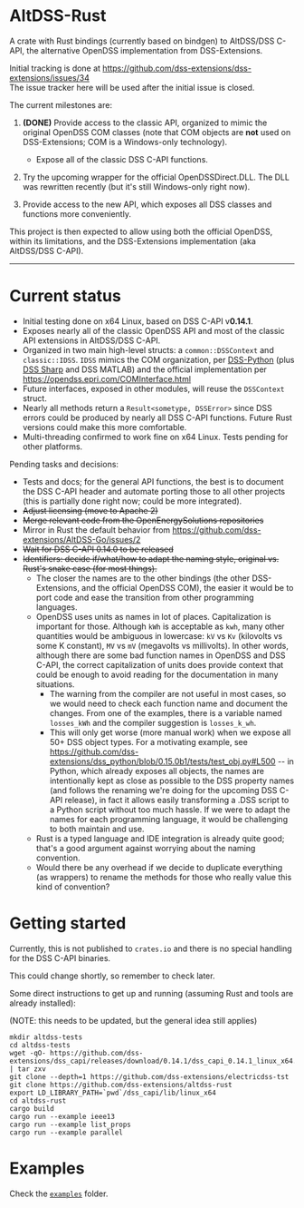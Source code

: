 # AltDSS-Rust
A crate with Rust bindings (currently based on bindgen) to AltDSS/DSS C-API, the alternative OpenDSS implementation from DSS-Extensions.

Initial tracking is done at https://github.com/dss-extensions/dss-extensions/issues/34  
The issue tracker here will be used after the initial issue is closed.

The current milestones are:

1. **(DONE)** Provide access to the classic API, organized to mimic the original OpenDSS COM classes (note that COM objects are **not** used on DSS-Extensions; COM is a Windows-only technology).
    - Expose all of the classic DSS C-API functions.

2. Try the upcoming wrapper for the official OpenDSSDirect.DLL. The DLL was rewritten recently (but it's still Windows-only right now).

3. Provide access to the new API, which exposes all DSS classes and functions more conveniently.

This project is then expected to allow using both the official OpenDSS, within its limitations, and the DSS-Extensions implementation (aka AltDSS/DSS C-API).

----

# Current status

- Initial testing done on x64 Linux, based on DSS C-API v**0.14.1**.
- Exposes nearly all of the classic OpenDSS API and most of the classic API extensions in AltDSS/DSS C-API.
- Organized in two main high-level structs: a `common::DSSContext` and `classic::IDSS`. `IDSS` mimics the COM organization, per [DSS-Python](https://dss-extensions.org/dss_python/dss/#module-dss.IDSS) (plus [DSS Sharp](https://dss-extensions.org/dss_sharp/html/6ec40528-724b-089f-8ac5-ce043f8f981f.htm) and DSS MATLAB) and the official implementation per https://opendss.epri.com/COMInterface.html
- Future interfaces, exposed in other modules, will reuse the `DSSContext` struct.
- Nearly all methods return a `Result<sometype, DSSError>` since DSS errors could be produced by nearly all DSS C-API functions. Future Rust versions could make this more comfortable.
- Multi-threading confirmed to work fine on x64 Linux. Tests pending for other platforms.

Pending tasks and decisions:

- Tests and docs; for the general API functions, the best is to document the DSS C-API header and automate porting those to all other projects (this is partially done right now; could be more integrated).
- ~~Adjust licensing (move to Apache 2)~~
- ~~Merge relevant code from the OpenEnergySolutions repositories~~
- Mirror in Rust the default behavior from https://github.com/dss-extensions/AltDSS-Go/issues/2
- ~~Wait for DSS C-API 0.14.0 to be released~~
- ~~Identifiers: decide if/what/how to adapt the naming style, original vs. Rust's snake case (for most things).~~
    - The closer the names are to the other bindings (the other DSS-Extensions, and the official OpenDSS COM), the easier it would be to port code and ease the transition from other programming languages.
    - OpenDSS uses units as names in lot of places. Capitalization is important for those. Although `kWh` is acceptable as `kwh`, many other quantities would be ambiguous in lowercase: `kV` vs `Kv` (kilovolts vs some K constant), `MV` vs `mV` (megavolts vs millivolts). In other words, although there are some bad function names in OpenDSS and DSS C-API, the correct capitalization of units does provide context that could be enough to avoid reading for the documentation in many situations.
        - The warning from the compiler are not useful in most cases, so we would need to check each function name and document the changes. From one of the examples, there is a variable named `losses_kWh` and the compiler suggestion is `losses_k_wh`.
        - This will only get worse (more manual work) when we expose all 50+ DSS object types. For a motivating example, see https://github.com/dss-extensions/dss_python/blob/0.15.0b1/tests/test_obj.py#L500 -- in Python, which already exposes all objects, the names are intentionally kept as close as possible to the DSS property names (and follows the renaming we're doing for the upcoming DSS C-API release), in fact it allows easily transforming a .DSS script to a Python script without too much hassle. If we were to adapt the names for each programming language, it would be challenging to both maintain and use.
    - Rust is a typed language and IDE integration is already quite good; that's a good argument against worrying about the naming convention.
    - Would there be any overhead if we decide to duplicate everything (as wrappers) to rename the methods for those who really value this kind of convention?


# Getting started

Currently, this is not published to `crates.io` and there is no special handling for the DSS C-API binaries.  

This could change shortly, so remember to check later.

Some direct instructions to get up and running (assuming Rust and tools are already installed):

(NOTE: this needs to be updated, but the general idea still applies)

```shell
mkdir altdss-tests
cd altdss-tests
wget -qO- https://github.com/dss-extensions/dss_capi/releases/download/0.14.1/dss_capi_0.14.1_linux_x64.tar.gz | tar zxv
git clone --depth=1 https://github.com/dss-extensions/electricdss-tst
git clone https://github.com/dss-extensions/altdss-rust
export LD_LIBRARY_PATH=`pwd`/dss_capi/lib/linux_x64
cd altdss-rust
cargo build
cargo run --example ieee13
cargo run --example list_props
cargo run --example parallel
```

# Examples

Check the [`examples`](https://github.com/dss-extensions/AltDSS-Rust/tree/main/examples) folder.